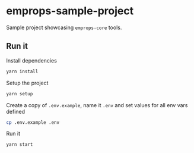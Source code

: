 # emprops-sample-project

Sample project showcasing `emprops-core` tools.

## Run it

Install dependencies

```sh
yarn install
```

Setup the project

```sh
yarn setup
```

Create a copy of `.env.example`, name it `.env` and set values for all env vars defined

```sh
cp .env.example .env
```

Run it

```sh
yarn start
```
